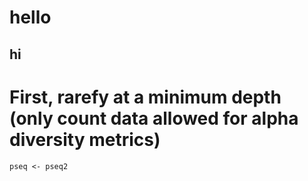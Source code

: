 # hello

## hi

# First, rarefy at a minimum depth (only count data allowed for alpha diversity metrics)

```
pseq <- pseq2
```
